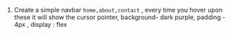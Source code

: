 1. Create a simple navbar `home,about,contact`  , every time you hover upon these it will show the cursor pointer, background- dark purple, padding - 4px , display : flex
